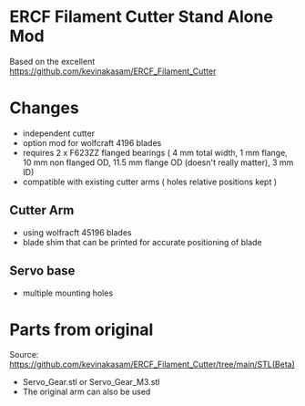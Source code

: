 # ERCF Filament Cutter Stand Alone Mod

Based on the excellent https://github.com/kevinakasam/ERCF_Filament_Cutter

# Changes
- independent cutter
- option mod for wolfcraft 4196 blades
- requires 2 x F623ZZ flanged bearings ( 4 mm total width, 1 mm flange, 10 mm non flanged OD, 11.5 mm flange OD (doesn't really matter), 3 mm ID)
- compatible with existing cutter arms ( holes relative positions kept )

## Cutter Arm
- using wolfracft 45196 blades
- blade shim that can be printed for accurate positioning of blade

## Servo base
- multiple mounting holes

# Parts from original
Source: https://github.com/kevinakasam/ERCF_Filament_Cutter/tree/main/STL(Beta)
- Servo_Gear.stl or Servo_Gear_M3.stl
- The original arm can also be used
